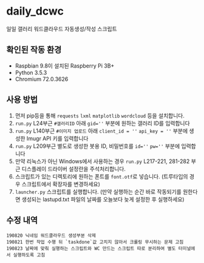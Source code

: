 # daily_dcwc
일일 갤러리 워드클라우드 자동생성/작성 스크립트

## 확인된 작동 환경
* Raspbian 9.8이 설치된 Raspberry Pi 3B+
* Python 3.5.3
* Chromium 72.0.3626

## 사용 방법
1. 먼저 pip등을 통해 `requests` `lxml` `matplotlib` `wordcloud` 등을 설치합니다.
2. `run.py` L24부근 `#갤러리ID` 아래 `gid=''` 부분에 원하는 갤러리 ID를 입력합니다
3. `run.py` L140부근 `#이미지 업로드` 아래 `client_id = ''` `api_key = ''` 부분에 생성한 Imugr API 키를 입력합니다
4. `run.py` L209부근 별도로 생성한 봇용 ID, 비밀번호를 `id=''` `pw=''` 부분에 입력합니다
5. 만약 리눅스가 아닌 Windows에서 사용하는 경우 `run.py` L217-221, 281-282 부근 디스플레이 드라이버 설정란을 주석처리합니다.
6. 스크립트가 있는 디렉토리에 원하는 폰트를 `font.otf`로 넣습니다. (트루타입의 경우 스크립트에서 확장자를 변경하세요)
7. `launcher.py` 스크립트를 실행합니다. (만약 실행하는 순간 바로 작동되기를 원한다면 생성되는 lastupd.txt 파일의 날짜를 오늘보다 늦게 설정한 후 실행하세요)

## 수정 내역
    190820 닉네임 워드클라우드 생성부분 삭제
    190821 한번 작업 수행 뒤 `taskdone`값 고치지 않아서 크롤링 무시하는 문제 고침
    190823 날짜에 맞춰 실행하는 스크립트와 WC 만드는 스크립트 따로 분리하여 별도 터미널에서 실행하도록 고침

